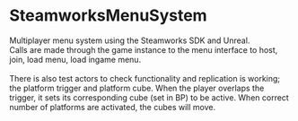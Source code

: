 # SteamworksMenuSystem
Multiplayer menu system using the Steamworks SDK and Unreal.<br/>
Calls are made through the game instance to the menu interface to host, join, load menu, load ingame menu. <br/>
<br/>
There is also test actors to check functionality and replication is working; the platform trigger and platform cube. When the player overlaps the trigger, it sets its corresponding cube
 (set in BP) to be active. When correct number of platforms are activated, the cubes will move.

